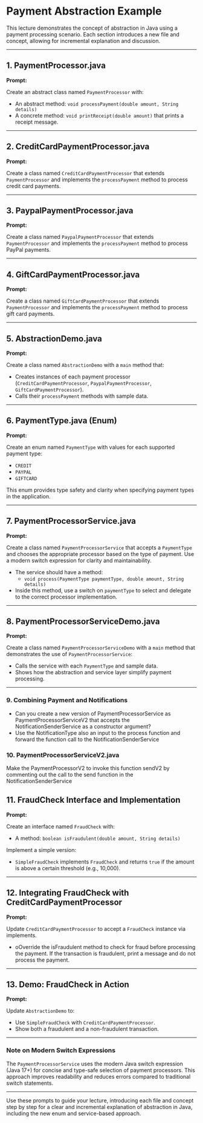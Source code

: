 # Payment Abstraction Example

This lecture demonstrates the concept of abstraction in Java using a payment processing scenario. Each section introduces a new file and concept, allowing for incremental explanation and discussion.

---

## 1. PaymentProcessor.java
**Prompt:**

Create an abstract class named `PaymentProcessor` with:
- An abstract method: `void processPayment(double amount, String details)`
- A concrete method: `void printReceipt(double amount)` that prints a receipt message.

---

## 2. CreditCardPaymentProcessor.java
**Prompt:**

Create a class named `CreditCardPaymentProcessor` that extends `PaymentProcessor` and implements the `processPayment` method to process credit card payments.

---

## 3. PaypalPaymentProcessor.java
**Prompt:**

Create a class named `PaypalPaymentProcessor` that extends `PaymentProcessor` and implements the `processPayment` method to process PayPal payments.

---

## 4. GiftCardPaymentProcessor.java
**Prompt:**

Create a class named `GiftCardPaymentProcessor` that extends `PaymentProcessor` and implements the `processPayment` method to process gift card payments.

---

## 5. AbstractionDemo.java
**Prompt:**

Create a class named `AbstractionDemo` with a `main` method that:
- Creates instances of each payment processor (`CreditCardPaymentProcessor`, `PaypalPaymentProcessor`, `GiftCardPaymentProcessor`).
- Calls their `processPayment` methods with sample data.

---

## 6. PaymentType.java (Enum)
**Prompt:**

Create an enum named `PaymentType` with values for each supported payment type:
- `CREDIT`
- `PAYPAL`
- `GIFTCARD`

This enum provides type safety and clarity when specifying payment types in the application.

---

## 7. PaymentProcessorService.java
**Prompt:**

Create a class named `PaymentProcessorService` that accepts a `PaymentType` and chooses the appropriate processor based on the type of payment. Use a modern switch expression for clarity and maintainability.

- The service should have a method:
  - `void process(PaymentType paymentType, double amount, String details)`
- Inside this method, use a switch on `paymentType` to select and delegate to the correct processor implementation.

---

## 8. PaymentProcessorServiceDemo.java
**Prompt:**

Create a class named `PaymentProcessorServiceDemo` with a `main` method that demonstrates the use of `PaymentProcessorService`:
- Calls the service with each `PaymentType` and sample data.
- Shows how the abstraction and service layer simplify payment processing.

---

### 9. Combining Payment and Notifications


- Can you create a new version of PaymentProcessorService as PaymentProcessorServiceV2 that accepts the NotificationSenderService as a constructor argument?
- Use the NotificationType also an input to the process function and forward the function call to the NotificationSenderService

### 10. PaymentProcessorServiceV2.java

Make the PaymentProcessorV2 to invoke this function sendV2 by commenting out the call to the send function in the NotificationSenderService


## 11. FraudCheck Interface and Implementation

**Prompt:**

Create an interface named `FraudCheck` with:
- A method: `boolean isFraudulent(double amount, String details)`

Implement a simple version:
- `SimpleFraudCheck` implements `FraudCheck` and returns `true` if the amount is above a certain threshold (e.g., 10,000).

---

## 12. Integrating FraudCheck with CreditCardPaymentProcessor

**Prompt:**

Update `CreditCardPaymentProcessor` to accept a `FraudCheck` instance via implements.  
- oOverride the isFraudulent method to check for fraud before processing the payment. If the transaction is fraudulent, print a message and do not process the payment.

---

## 13. Demo: FraudCheck in Action

**Prompt:**

Update `AbstractionDemo` to:
- Use `SimpleFraudCheck` with `CreditCardPaymentProcessor`.
- Show both a fraudulent and a non-fraudulent transaction.

---

### Note on Modern Switch Expressions

The `PaymentProcessorService` uses the modern Java switch expression (Java 17+) for concise and type-safe selection of payment processors. This approach improves readability and reduces errors compared to traditional switch statements.

---

Use these prompts to guide your lecture, introducing each file and concept step by step for a clear and incremental explanation of abstraction in Java, including the new enum and service-based approach.

